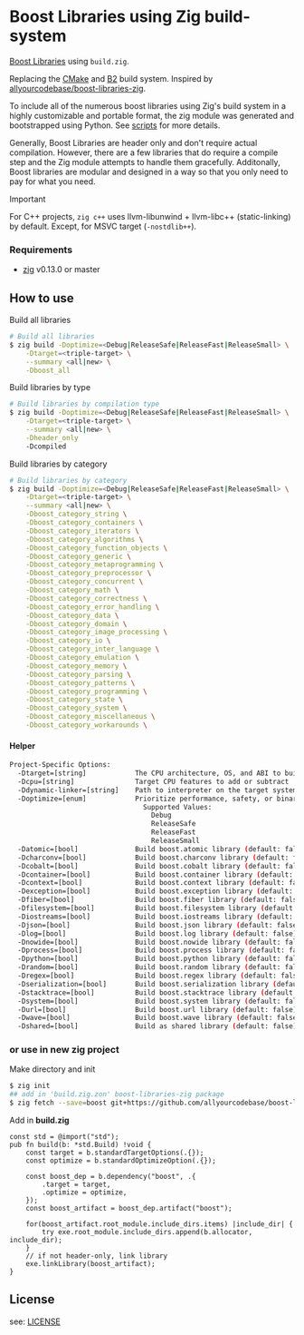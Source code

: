 # Boost Libraries using Zig build-system

[Boost Libraries](https://boost.io) using `build.zig`.

Replacing the [CMake](https://cmake.org/) and [B2](https://www.bfgroup.xyz/b2/) build system. Inspired by [allyourcodebase/boost-libraries-zig](https://github.com/allyourcodebase/boost-libraries-zig).

To include all of the numerous boost libraries using Zig's build system in a highly customizable and portable format, the zig module was generated and bootstrapped using Python. See [scripts](scripts/) for more details.

Generally, Boost Libraries are header only and don't require actual compilation. However, there are a few libraries that do require a compile step and the Zig module attempts to handle them gracefully. Additonally, Boost libraries are modular and designed in a way so that you only need to pay for what you need.


> [!IMPORTANT]
> For C++ projects, `zig c++` uses llvm-libunwind + llvm-libc++ (static-linking) by default.
> Except, for MSVC target (`-nostdlib++`).


### Requirements

- [zig](https://ziglang.org/download) v0.13.0 or master

## How to use

Build all libraries
```bash
# Build all libraries
$ zig build -Doptimize=<Debug|ReleaseSafe|ReleaseFast|ReleaseSmall> \
    -Dtarget=<triple-target> \
    --summary <all|new> \
    -Dboost_all
```

Build libraries by type

```bash
# Build libraries by compilation type
$ zig build -Doptimize=<Debug|ReleaseSafe|ReleaseFast|ReleaseSmall> \
    -Dtarget=<triple-target> \
    --summary <all|new> \
    -Dheader_only
    -Dcompiled
```

Build libraries by category

```bash
# Build libraries by category
$ zig build -Doptimize=<Debug|ReleaseSafe|ReleaseFast|ReleaseSmall> \
    -Dtarget=<triple-target> \
    --summary <all|new> \
    -Dboost_category_string \
    -Dboost_category_containers \
    -Dboost_category_iterators \
    -Dboost_category_algorithms \
    -Dboost_category_function_objects \
    -Dboost_category_generic \
    -Dboost_category_metaprogramming \
    -Dboost_category_preprocessor \
    -Dboost_category_concurrent \
    -Dboost_category_math \
    -Dboost_category_correctness \
    -Dboost_category_error_handling \
    -Dboost_category_data \
    -Dboost_category_domain \
    -Dboost_category_image_processing \
    -Dboost_category_io \
    -Dboost_category_inter_language \
    -Dboost_category_emulation \
    -Dboost_category_memory \
    -Dboost_category_parsing \
    -Dboost_category_patterns \
    -Dboost_category_programming \
    -Dboost_category_state \
    -Dboost_category_system \
    -Dboost_category_miscellaneous \
    -Dboost_category_workarounds \

```

#### Helper

```bash
Project-Specific Options:
  -Dtarget=[string]            The CPU architecture, OS, and ABI to build for
  -Dcpu=[string]               Target CPU features to add or subtract
  -Ddynamic-linker=[string]    Path to interpreter on the target system
  -Doptimize=[enum]            Prioritize performance, safety, or binary size
                                 Supported Values:
                                   Debug
                                   ReleaseSafe
                                   ReleaseFast
                                   ReleaseSmall
  -Datomic=[bool]              Build boost.atomic library (default: false)
  -Dcharconv=[bool]            Build boost.charconv library (default: false)
  -Dcobalt=[bool]              Build boost.cobalt library (default: false)
  -Dcontainer=[bool]           Build boost.container library (default: false)
  -Dcontext=[bool]             Build boost.context library (default: false)
  -Dexception=[bool]           Build boost.exception library (default: false)
  -Dfiber=[bool]               Build boost.fiber library (default: false)
  -Dfilesystem=[bool]          Build boost.filesystem library (default: false)
  -Diostreams=[bool]           Build boost.iostreams library (default: false)
  -Djson=[bool]                Build boost.json library (default: false)
  -Dlog=[bool]                 Build boost.log library (default: false)
  -Dnowide=[bool]              Build boost.nowide library (default: false)
  -Dprocess=[bool]             Build boost.process library (default: false)
  -Dpython=[bool]              Build boost.python library (default: false)
  -Drandom=[bool]              Build boost.random library (default: false)
  -Dregex=[bool]               Build boost.regex library (default: false)
  -Dserialization=[bool]       Build boost.serialization library (default: false)
  -Dstacktrace=[bool]          Build boost.stacktrace library (default: false)
  -Dsystem=[bool]              Build boost.system library (default: false)
  -Durl=[bool]                 Build boost.url library (default: false)
  -Dwave=[bool]                Build boost.wave library (default: false)
  -Dshared=[bool]              Build as shared library (default: false)
```


### or use in new zig project

Make directory and init

```bash
$ zig init
## add in 'build.zig.zon' boost-libraries-zig package
$ zig fetch --save=boost git+https://github.com/allyourcodebase/boost-libraries-zig
```
Add in **build.zig**
```zig
const std = @import("std");
pub fn build(b: *std.Build) !void {
    const target = b.standardTargetOptions(.{});
    const optimize = b.standardOptimizeOption(.{});

    const boost_dep = b.dependency("boost", .{
        .target = target,
        .optimize = optimize,
    });
    const boost_artifact = boost_dep.artifact("boost");

    for(boost_artifact.root_module.include_dirs.items) |include_dir| {
        try exe.root_module.include_dirs.append(b.allocator, include_dir);
    }
    // if not header-only, link library
    exe.linkLibrary(boost_artifact);
}
```

## License

see: [LICENSE](LICENSE)